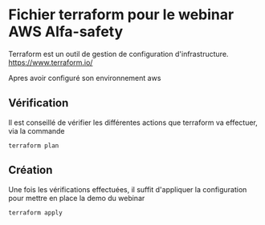 # Fichier terraform pour le webinar AWS Alfa-safety

Terraform est un outil de gestion de configuration d'infrastructure.
https://www.terraform.io/

Apres avoir configuré son environnement aws

## Vérification

Il est conseillé de vérifier les différentes actions que terraform va effectuer, via la commande

    terraform plan


## Création

Une fois les vérifications effectuées, il suffit d'appliquer la configuration pour mettre en place la demo du webinar

    terraform apply
